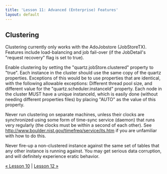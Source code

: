 ```yaml
---
title: 'Lesson 11: Advanced (Enterprise) Features'
layout: default
---
```


## Clustering

Clustering currently only works with the AdoJobstore (JobStoreTX). Features include load-balancing and job fail-over (if the JobDetail's "request recovery" flag is set to true).

Enable clustering by setting the "quartz.jobStore.clustered" property to "true". 
Each instance in the cluster should use the same copy of the quartz properties. 
Exceptions of this would be to use properties that are identical, with the following allowable exceptions: 
Different thread pool size, and different value for the "quartz.scheduler.instanceId" property. 
Each node in the cluster MUST have a unique instanceId, which is easily done (without needing different properties files) by placing "AUTO" as the value of this property.

Never run clustering on separate machines, unless their clocks are synchronized using some form of time-sync service (daemon) that runs very regularly
(the clocks must be within a second of each other). See <a href="http://www.boulder.nist.gov/timefreq/service/its.htm">http://www.boulder.nist.gov/timefreq/service/its.htm</a>
if you are unfamiliar with how to do this.

Never fire-up a non-clustered instance against the same set of tables that any other instance is running against. 
You may get serious data corruption, and will definitely experience eratic behavior.

[&laquo; Lesson 10](configuration-resource-usage-and-scheduler-factory.html) | [Lesson 12 &raquo;](miscellaneous-features.html)
